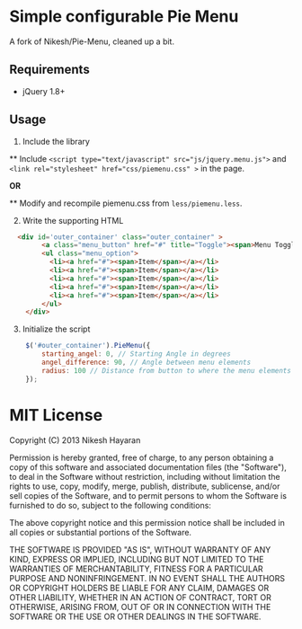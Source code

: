 # Simple configurable Pie Menu

A fork of Nikesh/Pie-Menu, cleaned up a bit.

## Requirements

* jQuery 1.8+

## Usage

1. Include the library

** Include `<script type="text/javascript" src="js/jquery.menu.js">` and `<link rel="stylesheet" href="css/piemenu.css" >` in the page.

**OR**

** Modify and recompile piemenu.css from `less/piemenu.less`.

2. Write the supporting HTML

```html
  <div id='outer_container' class="outer_container" >
		<a class="menu_button" href="#" title="Toggle"><span>Menu Toggle</span></a>
		<ul class="menu_option">
		  <li><a href="#"><span>Item</span></a></li>
		  <li><a href="#"><span>Item</span></a></li>
		  <li><a href="#"><span>Item</span></a></li>
		  <li><a href="#"><span>Item</span></a></li>
		  <li><a href="#"><span>Item</span></a></li>
		</ul>
	</div>
```

3. Initialize the script

```javascript
	$('#outer_container').PieMenu({
		starting_angel: 0, // Starting Angle in degrees
		angel_difference: 90, // Angle between menu elements
		radius: 100 // Distance from button to where the menu elements end up
	});	
```

# MIT License

Copyright (C) 2013 Nikesh Hayaran

Permission is hereby granted, free of charge, to any person obtaining a copy of this software and associated documentation files (the "Software"), to deal in the Software without restriction, including without limitation the rights to use, copy, modify, merge, publish, distribute, sublicense, and/or sell copies of the Software, and to permit persons to whom the Software is furnished to do so, subject to the following conditions:

The above copyright notice and this permission notice shall be included in all copies or substantial portions of the Software.

THE SOFTWARE IS PROVIDED "AS IS", WITHOUT WARRANTY OF ANY KIND, EXPRESS OR IMPLIED, INCLUDING BUT NOT LIMITED TO THE WARRANTIES OF MERCHANTABILITY, FITNESS FOR A PARTICULAR PURPOSE AND NONINFRINGEMENT. IN NO EVENT SHALL THE AUTHORS OR COPYRIGHT HOLDERS BE LIABLE FOR ANY CLAIM, DAMAGES OR OTHER LIABILITY, WHETHER IN AN ACTION OF CONTRACT, TORT OR OTHERWISE, ARISING FROM, OUT OF OR IN CONNECTION WITH THE SOFTWARE OR THE USE OR OTHER DEALINGS IN THE SOFTWARE.
